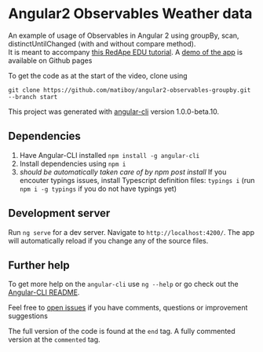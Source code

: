 # Angular2 Observables Weather data

An example of usage of Observables in Angular 2 using groupBy, scan, distinctUntilChanged (with and without compare method).  
It is meant to accompany [this RedApe EDU tutorial](). A [demo of the app](https://matiboy.github.io/angular2-observables-groupby/) is available on Github pages  

To get the code as at the start of the video, clone using

```
git clone https://github.com/matiboy/angular2-observables-groupby.git --branch start
```

This project was generated with [angular-cli](https://github.com/angular/angular-cli) version 1.0.0-beta.10.

## Dependencies

1. Have Angular-CLI installed `npm install -g angular-cli`
1. Install dependencies using `npm i`
1. *should be automatically taken care of by npm post install* If you encouter typings issues, install Typescript definition files: `typings i` (run `npm i -g typings` if you do not have typings yet)

## Development server

Run `ng serve` for a dev server. Navigate to `http://localhost:4200/`. The app will automatically reload if you change any of the source files.

## Further help

To get more help on the `angular-cli` use `ng --help` or go check out the [Angular-CLI README](https://github.com/angular/angular-cli/blob/master/README.md).

Feel free to [open issues](https://github.com/matiboy/angular2-observables-groupby/issues) if you have comments, questions or improvement suggestions

The full version of the code is found at the `end` tag. A fully commented version at the `commented` tag.
